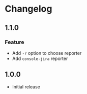 # Changelog

## 1.1.0

### Feature

-   Add `-r` option to choose reporter
-   Add `console-jira` reporter

## 1.0.0

-   Initial release
